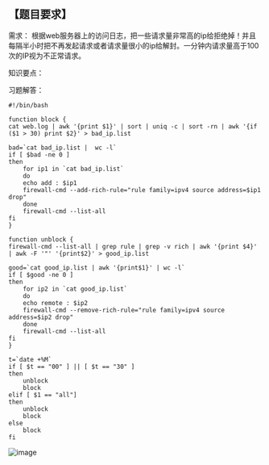 ## 【题目要求】

需求： 根据web服务器上的访问日志，把一些请求量非常高的ip给拒绝掉！并且每隔半小时把不再发起请求或者请求量很小的ip给解封。一分钟内请求量高于100次的IP视为不正常请求。

知识要点：

习题解答：

```
#!/bin/bash 

function block {
cat web.log | awk '{print $1}' | sort | uniq -c | sort -rn | awk '{if ($1 > 30) print $2}' > bad_ip.list

bad=`cat bad_ip.list |  wc -l`
if [ $bad -ne 0 ]
then 
    for ip1 in `cat bad_ip.list`
    do
	echo add : $ip1 
	firewall-cmd --add-rich-rule="rule family=ipv4 source address=$ip1 drop"
    done
	firewall-cmd --list-all
fi
}

function unblock {
firewall-cmd --list-all | grep rule | grep -v rich | awk '{print $4}' | awk -F '"' '{print$2}' > good_ip.list

good=`cat good_ip.list | awk '{print$1}' | wc -l`
if [ $good -ne 0 ]
then
    for ip2 in `cat good_ip.list`
    do 
    echo remote : $ip2
	firewall-cmd --remove-rich-rule="rule family=ipv4 source address=$ip2 drop"
    done
	firewall-cmd --list-all
fi
}

t=`date +%M`
if [ $t == "00" ] || [ $t == "30" ]
then 
	unblock
	block
elif [ $1 == "all"]
then 
	unblock
	block
else
	block
fi
```

![image](https://user-images.githubusercontent.com/71164067/144068178-bcfa5c74-6ffe-4480-9229-9b015dd60b39.png)
